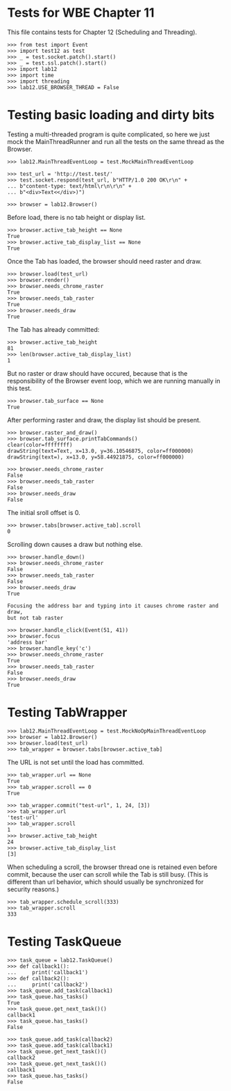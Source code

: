 Tests for WBE Chapter 11
========================

This file contains tests for Chapter 12 (Scheduling and Threading).

	>>> from test import Event
    >>> import test12 as test
    >>> _ = test.socket.patch().start()
    >>> _ = test.ssl.patch().start()
    >>> import lab12
    >>> import time
    >>> import threading
    >>> lab12.USE_BROWSER_THREAD = False

Testing basic loading and dirty bits
====================================

Testing a multi-threaded program is quite complicated, so here we just mock
the MainThreadRunner and run all the tests on the same thread as the Browser.

	>>> lab12.MainThreadEventLoop = test.MockMainThreadEventLoop

    >>> test_url = 'http://test.test/'
    >>> test.socket.respond(test_url, b"HTTP/1.0 200 OK\r\n" +
    ... b"content-type: text/html\r\n\r\n" +
    ... b"<div>Text<</div>)")

    >>> browser = lab12.Browser()

Before load, there is no tab height or display list.

	>>> browser.active_tab_height == None
	True
    >>> browser.active_tab_display_list == None
    True

Once the Tab has loaded, the browser should need raster and draw.

    >>> browser.load(test_url)
    >>> browser.render()
    >>> browser.needs_chrome_raster
    True
    >>> browser.needs_tab_raster
    True
    >>> browser.needs_draw
    True

The Tab has already committed:

	>>> browser.active_tab_height
	81
    >>> len(browser.active_tab_display_list)
    1

But no raster or draw should have occured, because that is the responsibility
of the Browser event loop, which we are running manually in this test.

    >>> browser.tab_surface == None
    True

After performing raster and draw, the display list should be present.

    >>> browser.raster_and_draw()
    >>> browser.tab_surface.printTabCommands()
    clear(color=ffffffff)
    drawString(text=Text, x=13.0, y=36.10546875, color=ff000000)
    drawString(text=), x=13.0, y=58.44921875, color=ff000000)

    >>> browser.needs_chrome_raster
    False
    >>> browser.needs_tab_raster
    False
    >>> browser.needs_draw
    False

The initial sroll offset is 0.

    >>> browser.tabs[browser.active_tab].scroll
    0

Scrolling down causes a draw but nothing else.

    >>> browser.handle_down()
    >>> browser.needs_chrome_raster
    False
    >>> browser.needs_tab_raster
    False
    >>> browser.needs_draw
    True

    Focusing the address bar and typing into it causes chrome raster and draw,
    but not tab raster

    >>> browser.handle_click(Event(51, 41))
    >>> browser.focus
    'address bar'
    >>> browser.handle_key('c')
    >>> browser.needs_chrome_raster
    True
    >>> browser.needs_tab_raster
    False
    >>> browser.needs_draw
    True

Testing TabWrapper
==================

	>>> lab12.MainThreadEventLoop = test.MockNoOpMainThreadEventLoop
    >>> browser = lab12.Browser()
    >>> browser.load(test_url)
    >>> tab_wrapper = browser.tabs[browser.active_tab]

 The URL is not set until the load has committed.

    >>> tab_wrapper.url == None
    True
    >>> tab_wrapper.scroll == 0
    True

    >>> tab_wrapper.commit("test-url", 1, 24, [3])
    >>> tab_wrapper.url
    'test-url'
    >>> tab_wrapper.scroll
    1
    >>> browser.active_tab_height
    24
    >>> browser.active_tab_display_list
    [3]

When scheduling a scroll, the browser thread one is retained even before commit,
because the user can scroll while the Tab is still busy. (This is different
than url behavior, which should usually be synchronized for security reasons.)

    >>> tab_wrapper.schedule_scroll(333)
    >>> tab_wrapper.scroll
    333

Testing TaskQueue
=================

	>>> task_queue = lab12.TaskQueue()
	>>> def callback1():
	...		print('callback1')
	>>> def callback2():
	...		print('callback2')
	>>> task_queue.add_task(callback1)
	>>> task_queue.has_tasks()
	True
	>>> task_queue.get_next_task()()
	callback1
	>>> task_queue.has_tasks()
	False

	>>> task_queue.add_task(callback2)
	>>> task_queue.add_task(callback1)
	>>> task_queue.get_next_task()()
	callback2
	>>> task_queue.get_next_task()()
	callback1
	>>> task_queue.has_tasks()
	False
